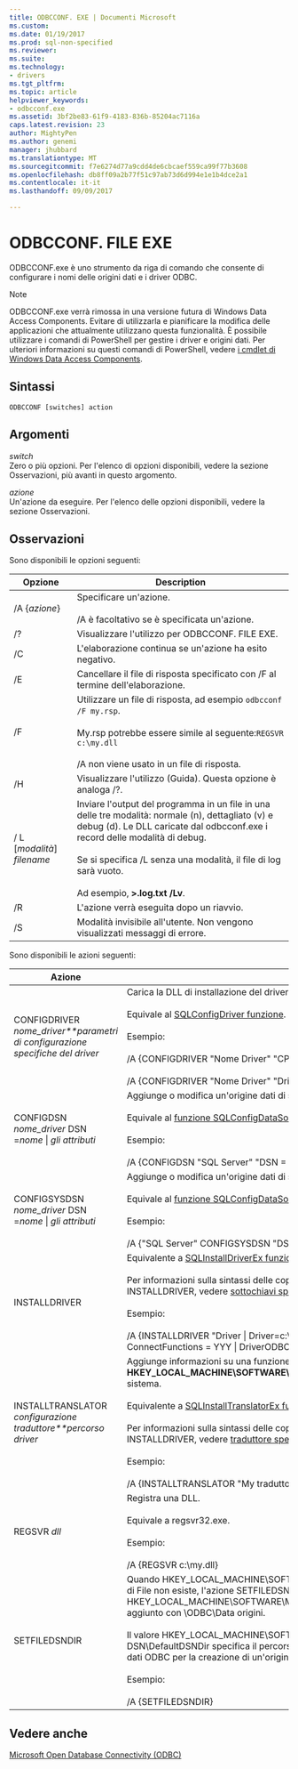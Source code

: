 ```yaml
---
title: ODBCCONF. EXE | Documenti Microsoft
ms.custom: 
ms.date: 01/19/2017
ms.prod: sql-non-specified
ms.reviewer: 
ms.suite: 
ms.technology:
- drivers
ms.tgt_pltfrm: 
ms.topic: article
helpviewer_keywords:
- odbcconf.exe
ms.assetid: 3bf2be83-61f9-4183-836b-85204ac7116a
caps.latest.revision: 23
author: MightyPen
ms.author: genemi
manager: jhubbard
ms.translationtype: MT
ms.sourcegitcommit: f7e6274d77a9cdd4de6cbcaef559ca99f77b3608
ms.openlocfilehash: db8ff09a2b77f51c97ab73d6d994e1e1b4dce2a1
ms.contentlocale: it-it
ms.lasthandoff: 09/09/2017

---
```

# <a name="odbcconfexe"></a>ODBCCONF. FILE EXE
ODBCCONF.exe è uno strumento da riga di comando che consente di configurare i nomi delle origini dati e i driver ODBC.  
  
> [!NOTE]  
>  ODBCCONF.exe verrà rimossa in una versione futura di Windows Data Access Components. Evitare di utilizzarla e pianificare la modifica delle applicazioni che attualmente utilizzano questa funzionalità. È possibile utilizzare i comandi di PowerShell per gestire i driver e origini dati. Per ulteriori informazioni su questi comandi di PowerShell, vedere [i cmdlet di Windows Data Access Components](https://technet.microsoft.com/library/hh771019.aspx).  
  
## <a name="syntax"></a>Sintassi  
  
```  
ODBCCONF [switches] action  
```  
  
## <a name="arguments"></a>Argomenti  
 *switch*  
 Zero o più opzioni. Per l'elenco di opzioni disponibili, vedere la sezione Osservazioni, più avanti in questo argomento.  
  
 *azione*  
 Un'azione da eseguire. Per l'elenco delle opzioni disponibili, vedere la sezione Osservazioni.  
  
## <a name="remarks"></a>Osservazioni  
 Sono disponibili le opzioni seguenti:  
  
|Opzione|Description|  
|------------|-----------------|  
|/A {*azione*}|Specificare un'azione.<br /><br /> /A è facoltativo se è specificata un'azione.|  
|/?|Visualizzare l'utilizzo per ODBCCONF. FILE EXE.|  
|/C|L'elaborazione continua se un'azione ha esito negativo.|  
|/E|Cancellare il file di risposta specificato con /F al termine dell'elaborazione.|  
|/F|Utilizzare un file di risposta, ad esempio `odbcconf /F my.rsp`.<br /><br /> My.rsp potrebbe essere simile al seguente:`REGSVR c:\my.dll`<br /><br /> /A non viene usato in un file di risposta.|  
|/H|Visualizzare l'utilizzo (Guida). Questa opzione è analoga /?.|  
|/ L [*modalità*] *filename*|Inviare l'output del programma in un file in una delle tre modalità: normale (n), dettagliato (v) e debug (d). Le DLL caricate dal odbcconf.exe i record delle modalità di debug.<br /><br /> Se si specifica /L senza una modalità, il file di log sarà vuoto.<br /><br /> Ad esempio, **>.log.txt /Lv**.|  
|/R|L'azione verrà eseguita dopo un riavvio.|  
|/S|Modalità invisibile all'utente. Non vengono visualizzati messaggi di errore.|  
  
 Sono disponibili le azioni seguenti:  
  
|Azione|Description|  
|------------|-----------------|  
|CONFIGDRIVER *nome_driver**parametri di configurazione specifiche del driver*|Carica la DLL di installazione del driver appropriato e chiama il **ConfigDriver** (funzione).<br /><br /> Equivale al [SQLConfigDriver funzione](../odbc/reference/syntax/sqlconfigdriver-function.md).<br /><br /> Esempio:<br /><br /> /A {CONFIGDRIVER "Nome Driver" "CPTimeout = 60"}<br /><br /> /A {CONFIGDRIVER "Nome Driver" "DriverODBCVer = 03.80"}|  
|CONFIGDSN *nome_driver* DSN =*nome* &#124; *gli attributi*|Aggiunge o modifica un'origine dati di sistema.<br /><br /> Equivale al [funzione SQLConfigDataSource](../odbc/reference/syntax/sqlconfigdatasource-function.md).<br /><br /> Esempio:<br /><br /> /A {CONFIGDSN "SQL Server" "DSN = Nome &#124; Server = srv "}|  
|CONFIGSYSDSN *nome_driver* DSN =*nome* &#124; *gli attributi*|Aggiunge o modifica un'origine dati di sistema.<br /><br /> Equivale al [funzione SQLConfigDataSource](../odbc/reference/syntax/sqlconfigdatasource-function.md).<br /><br /> Esempio:<br /><br /> /A {"SQL Server" CONFIGSYSDSN "DSN = Nome &#124; Server = srv "}|  
|INSTALLDRIVER|Equivalente a [SQLInstallDriverEx funzione](../odbc/reference/syntax/sqlinstalldriverex-function.md).<br /><br /> Per informazioni sulla sintassi delle coppie parola chiave / valore passata a INSTALLDRIVER, vedere [sottochiavi specifica del Driver](../odbc/reference/install/driver-specification-subkeys.md).<br /><br /> Esempio:<br /><br /> /A {INSTALLDRIVER "Driver &#124; Driver=c:\your.dll &#124; Setup=c:\your.dll &#124; APILevel = 2 &#124; ConnectFunctions = YYY &#124; DriverODBCVer = 03.50 &#124; FileUsage = 0 &#124; SQLLevel = 1"}|  
|INSTALLTRANSLATOR *configurazione traduttore**percorso driver*|Aggiunge informazioni su una funzione di conversione per la **HKEY_LOCAL_MACHINE\SOFTWARE\ODBC\ODBCINST.INI\ODBC** chiave del Registro di sistema.<br /><br /> Equivalente a [SQLInstallTranslatorEx funzione](../odbc/reference/syntax/sqlinstalltranslatorex-function.md).<br /><br /> Per informazioni sulla sintassi delle coppie parola chiave / valore passata a INSTALLDRIVER, vedere [traduttore specifica sottochiavi](../odbc/reference/install/translator-specification-subkeys.md).<br /><br /> Esempio:<br /><br /> /A {INSTALLTRANSLATOR "My traduttore &#124; Translator=c:\My.dll &#124; Setup=c:\My.dll"}|  
|REGSVR *dll*|Registra una DLL.<br /><br /> Equivale a regsvr32.exe.<br /><br /> Esempio:<br /><br /> /A {REGSVR c:\my.dll}|  
|SETFILEDSNDIR|Quando HKEY_LOCAL_MACHINE\SOFTWARE\ODBC\ODBC.INI\ODBC DSN\DefaultDSNDir di File non esiste, l'azione SETFILEDSNDIR la creerà e assegnarvi il valore in HKEY_LOCAL_MACHINE\SOFTWARE\Microsoft\Windows\CurrentVersion\CommonFilesDir, aggiunto con \ODBC\Data origini.<br /><br /> Il valore HKEY_LOCAL_MACHINE\SOFTWARE\ODBC\ODBC.INI\ODBC File DSN\DefaultDSNDir specifica il percorso predefinito utilizzato dall'amministratore origine dati ODBC per la creazione di un'origine dati basata su file.<br /><br /> Esempio:<br /><br /> /A {SETFILEDSNDIR}|  
  
## <a name="see-also"></a>Vedere anche  
 [Microsoft Open Database Connectivity (ODBC)](../odbc/microsoft-open-database-connectivity-odbc.md)
